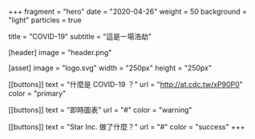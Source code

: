 +++
fragment = "hero"
date = "2020-04-26"
weight = 50
background = "light"
particles = true

title = "COVID-19"
subtitle = "這是一場浩劫"

[header]
  image = "header.png"

[asset]
  image = "logo.svg"
  width = "250px"
  height = "250px"

[[buttons]]
  text = "什麼是 COVID-19 ？"
  url = "http://at.cdc.tw/xP90P0"
  color = "primary"

[[buttons]]
  text = "即時圖表"
  url = "#"
  color = "warning"

[[buttons]]
  text = "Star Inc. 做了什麼？"
  url = "#"
  color = "success"
+++

